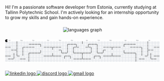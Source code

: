 <p align="left">Hi! I'm a passionate software developer from Estonia, currently studying at Tallinn Polytechnic School. I'm actively looking for an internship opportunity to grow my skills and gain hands-on experience.</p>

###

<div align="center">
  <img src="https://github-readme-stats.vercel.app/api/top-langs?username=StenStenSten&locale=en&hide_title=false&layout=compact&card_width=320&langs_count=5&theme=dracula&hide_border=false&order=2" height="150" alt="languages graph"  />
</div>

###

<picture>
  <source media="(prefers-color-scheme: dark)" srcset="https://raw.githubusercontent.com/StenStenSten/StenStenSten/output/pacman-contribution-graph-dark.svg">
  <source media="(prefers-color-scheme: light)" srcset="https://raw.githubusercontent.com/StenStenSten/StenStenSten/output/pacman-contribution-graph.svg">
  <img alt="pacman contribution graph" src="https://raw.githubusercontent.com/StenStenSten/StenStenSten/output/pacman-contribution-graph.svg">
</picture>

###

<div align="left">
  <a href="www.linkedin.com/in/sten-hendrik-remmel" target="_blank">
    <img src="https://raw.githubusercontent.com/maurodesouza/profile-readme-generator/master/src/assets/icons/social/linkedin/default.svg" width="52" height="40" alt="linkedin logo"  />
  </a>
  <a href="cookiecrisp8105" target="_blank">
    <img src="https://raw.githubusercontent.com/maurodesouza/profile-readme-generator/master/src/assets/icons/social/discord/default.svg" width="52" height="40" alt="discord logo"  />
  </a>
  <a href="stenremmel@gmail.com" target="_blank">
    <img src="https://raw.githubusercontent.com/maurodesouza/profile-readme-generator/master/src/assets/icons/social/gmail/default.svg" width="52" height="40" alt="gmail logo"  />
  </a>
</div>

###
